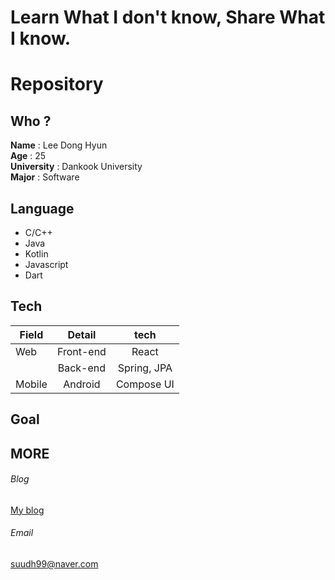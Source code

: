 
<!---
dongsuu/dongsuu is a ✨ special ✨ repository because its `README.md` (this file) appears on your GitHub profile.
You can click the Preview link to take a look at your changes.
--->
# Learn What I don't know, Share What I know.

# Repository

## Who ? 
 __Name__ : Lee Dong Hyun <br>
 __Age__ : 25 <br>
 __University__ : Dankook University <br>
 __Major__ : Software <br>
 
 ## Language 
 * C/C++ 
 * Java 
 * Kotlin
 * Javascript
 * Dart
 
 ## Tech 
 | Field | Detail    | tech         |
 | ---   | :---:     | :---:        |
 | Web   | Front-end | React        | 
 |       | Back-end  | Spring, JPA  | 
 | Mobile| Android   | Compose UI   |

        
 ## Goal 
 
 
 ## MORE 
 ###### Blog
 [My blog](https://hyunn99.tistory.com)
 ###### Email
 suudh99@naver.com
 

